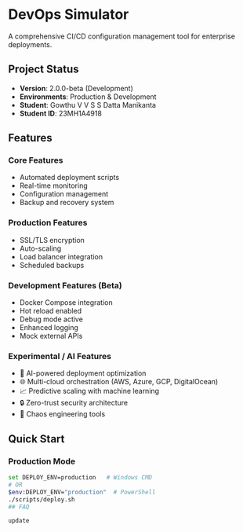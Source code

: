 # DevOps Simulator

A comprehensive CI/CD configuration management tool for enterprise deployments.

## Project Status
- **Version**: 2.0.0-beta (Development)
- **Environments**: Production & Development
- **Student**: Gowthu V V S S Datta Manikanta
- **Student ID**: 23MH1A4918

## Features

### Core Features
- Automated deployment scripts
- Real-time monitoring
- Configuration management
- Backup and recovery system

### Production Features
- SSL/TLS encryption
- Auto-scaling
- Load balancer integration
- Scheduled backups

### Development Features (Beta)
- Docker Compose integration
- Hot reload enabled
- Debug mode active
- Enhanced logging
- Mock external APIs

### Experimental / AI Features
- 🤖 AI-powered deployment optimization
- 🌐 Multi-cloud orchestration (AWS, Azure, GCP, DigitalOcean)
- 📈 Predictive scaling with machine learning
- 🔒 Zero-trust security architecture
- 🎯 Chaos engineering tools

## Quick Start

### Production Mode
```bash
set DEPLOY_ENV=production   # Windows CMD
# OR
$env:DEPLOY_ENV="production"  # PowerShell
./scripts/deploy.sh
# #   F A Q  
 u p d a t e  
 